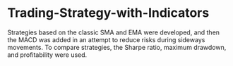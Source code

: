 # Trading-Strategy-with-Indicators
Strategies based on the classic SMA and EMA were developed, and then the MACD was added in an attempt to reduce risks during sideways movements.
To compare strategies, the Sharpe ratio, maximum drawdown, and profitability were used.
